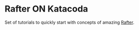 # Rafter ON Katacoda

Set of tutorials to quickly start with concepts of amazing [Rafter](https://github.com/kyma-project/rafter/).
